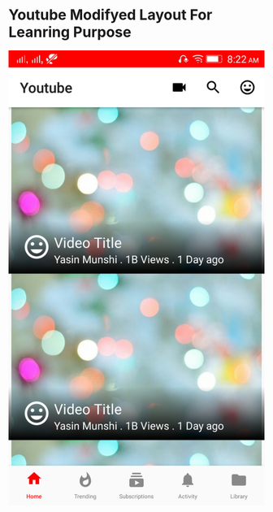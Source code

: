 # Youtube Modifyed Layout For Leanring Purpose
![Screen Shot](https://raw.githubusercontent.com/Yasin21/YoutubeLayoutImporve/layoutImpovement/Screenshot_2018-05-09-08-22-40-784.jpeg)
